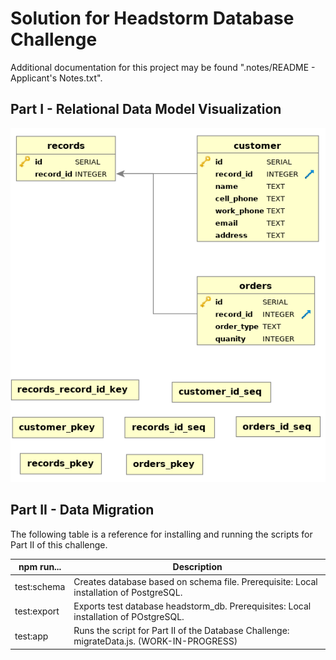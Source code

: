# Solution for Headstorm Database Challenge

Additional documentation for this project may be found ".notes/README - Applicant's Notes.txt".

## Part I - Relational Data Model Visualization

![Visualization of database schema](./headstorm_db_visualization.png)

## Part II - Data Migration

The following table is a reference for installing and running the scripts for Part II of this challenge.

| npm run...  | Description                                                                                                       |
|-------------|-----------------------------------------------------------------------------------------------|
| test:schema | Creates database based on schema file. Prerequisite: Local installation of PostgreSQL.        |
| test:export | Exports test database headstorm_db. Prerequisites: Local installation of POstgreSQL.          |
| test:app    | Runs the script for Part II of the Database Challenge:     migrateData.js. (WORK-IN-PROGRESS) |
